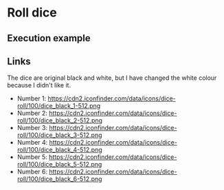 # Roll dice

## Execution example




## Links
The dice are original black and white, but I have changed the white colour because I didn't like it.

* Number 1: https://cdn2.iconfinder.com/data/icons/dice-roll/100/dice_black_1-512.png
* Number 2: https://cdn2.iconfinder.com/data/icons/dice-roll/100/dice_black_2-512.png
* Number 3: https://cdn2.iconfinder.com/data/icons/dice-roll/100/dice_black_3-512.png
* Number 4: https://cdn2.iconfinder.com/data/icons/dice-roll/100/dice_black_4-512.png
* Number 5: https://cdn2.iconfinder.com/data/icons/dice-roll/100/dice_black_5-512.png
* Number 6: https://cdn2.iconfinder.com/data/icons/dice-roll/100/dice_black_6-512.png
